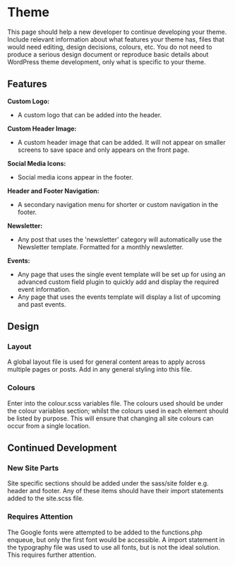 # Theme

This page should help a new developer to continue developing your theme. Include relevant information about what
features your theme has, files that would need editing, design decisions, colours, etc. You do not need to produce a
serious design document or reproduce basic details about WordPress theme development, only what is specific to your
theme.

## Features

**Custom Logo:**
* A custom logo that can be added into the header.

**Custom Header Image:**
* A custom header image that can be added. It will not appear on smaller screens to save space and only appears on the
  front page.

**Social Media Icons:**
* Social media icons appear in the footer.

**Header and Footer Navigation:**
* A secondary navigation menu for shorter or custom navigation in the footer.

**Newsletter:**
* Any post that uses the 'newsletter' category will automatically use the Newsletter template. Formatted for a monthly
  newsletter.

**Events:**
* Any page that uses the single event template will be set up for using an advanced custom field plugin to quickly
  add and display the required event information.
* Any page that uses the events template will display a list of upcoming and past events.

## Design

### Layout

A global layout file is used for general content areas to apply across multiple pages or posts. Add in any general
styling into this file.

### Colours

Enter into the colour.scss variables file. The colours used should be under the colour variables section; whilst the
colours used in each element should be listed by purpose. This will ensure that changing all site colours can occur from
a single location.

## Continued Development

### New Site Parts

Site specific sections should be added under the sass/site folder e.g. header and footer. Any of these items should have
their import statements added to the site.scss file.

### Requires Attention

The Google fonts were attempted to be added to the functions.php enqueue, but only the first font would be accessible. A
import statement in the typography file was used to use all fonts, but is not the ideal solution. This requires further
attention. 

